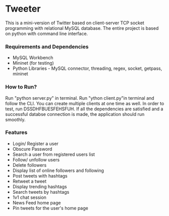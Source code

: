 # Tweeter
This is a mini-version of Twitter based on client-server TCP socket programming with relational MySQL database. The entire project is based on python with command line interface.

### Requirements and Dependencies
- MySQL Workbench
- Mininet (for testing)
- Python Libraries - MySQL connector, threading, regex, socket, getpass, mininet

### How to Run?
Run "python server.py" in terminal.
Run "ython client.py"in terminal and follow the CLI. You can create multiple clients at one time as well.
In order to test, run DSSDHFBUESFEHSFUH.
If all the dependencies are satisfied and a successful databse connection is made, the application should run smoothly.

### Features
- Login/ Register a user
- Obscure Password
- Search a user from registered users list
- Follow/ unfollow users
- Delete followers
- Display list of online followers and following
- Post tweets with hashtags
- Retweet a tweet
- Display trending hashtags
- Search tweets by hashtags
- 1v1 chat session
- News Feed home page
- Pin tweets for the user's home page
